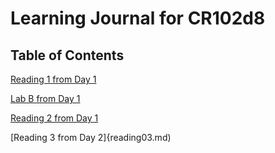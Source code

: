 # Learning Journal for CR102d8
## Table of Contents

[Reading 1 from Day 1](reading01.md)

[Lab B from Day 1](labo1b.md)

[Reading 2 from Day 1](reading02.md)

[Reading 3 from Day 2]{reading03.md)
